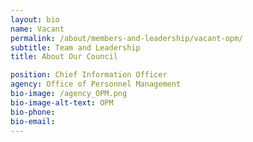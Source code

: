 ```yaml
---
layout: bio
name: Vacant
permalink: /about/members-and-leadership/vacant-opm/
subtitle: Team and Leadership
title: About Our Council

position: Chief Information Officer
agency: Office of Personnel Management
bio-image: /agency_OPM.png
bio-image-alt-text: OPM
bio-phone:
bio-email:
---
```


